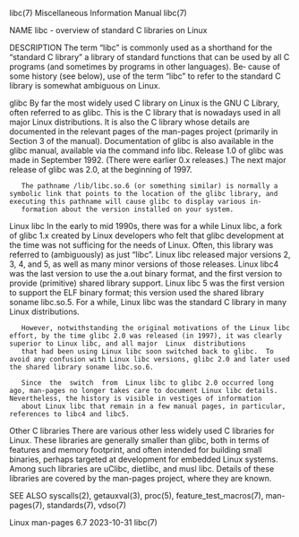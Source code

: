 libc(7)                                                                               Miscellaneous Information Manual                                                                              libc(7)

NAME
       libc - overview of standard C libraries on Linux

DESCRIPTION
       The term “libc” is commonly used as a shorthand for the “standard C library” a library of standard functions that can be used by all C programs (and sometimes by programs in other languages).  Be‐
       cause of some history (see below), use of the term “libc” to refer to the standard C library is somewhat ambiguous on Linux.

   glibc
       By  far  the  most widely used C library on Linux is the GNU C Library, often referred to as glibc.  This is the C library that is nowadays used in all major Linux distributions.  It is also the C
       library whose details are documented in the relevant pages of the man-pages project (primarily in Section 3 of the manual).  Documentation of glibc is also available in the glibc manual, available
       via the command info libc.  Release 1.0 of glibc was made in September 1992.  (There were earlier 0.x releases.)  The next major release of glibc was 2.0, at the beginning of 1997.

       The pathname /lib/libc.so.6 (or something similar) is normally a symbolic link that points to the location of the glibc library, and executing this pathname will cause glibc to display various in‐
       formation about the version installed on your system.

   Linux libc
       In the early to mid 1990s, there was for a while Linux libc, a fork of glibc 1.x created by Linux developers who felt that glibc development at the time was not sufficing for the needs  of  Linux.
       Often,  this  library  was referred to (ambiguously) as just “libc”.  Linux libc released major versions 2, 3, 4, and 5, as well as many minor versions of those releases.  Linux libc4 was the last
       version to use the a.out binary format, and the first version to provide (primitive) shared library support.  Linux libc 5 was the first version to support the ELF binary format; this version used
       the shared library soname libc.so.5.  For a while, Linux libc was the standard C library in many Linux distributions.

       However, notwithstanding the original motivations of the Linux libc effort, by the time glibc 2.0 was released (in 1997), it was clearly superior to Linux libc, and all major  Linux  distributions
       that had been using Linux libc soon switched back to glibc.  To avoid any confusion with Linux libc versions, glibc 2.0 and later used the shared library soname libc.so.6.

       Since  the  switch  from  Linux libc to glibc 2.0 occurred long ago, man-pages no longer takes care to document Linux libc details.  Nevertheless, the history is visible in vestiges of information
       about Linux libc that remain in a few manual pages, in particular, references to libc4 and libc5.

   Other C libraries
       There are various other less widely used C libraries for Linux.  These libraries are generally smaller than glibc, both in terms of features and memory footprint, and often intended  for  building
       small  binaries,  perhaps  targeted  at  development for embedded Linux systems.  Among such libraries are uClibc, dietlibc, and musl libc.  Details of these libraries are covered by the man-pages
       project, where they are known.

SEE ALSO
       syscalls(2), getauxval(3), proc(5), feature_test_macros(7), man-pages(7), standards(7), vdso(7)

Linux man-pages 6.7                                                                              2023-10-31                                                                                         libc(7)

